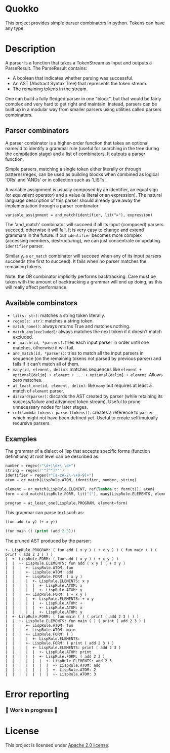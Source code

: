 # Quokko

This project provides simple parser combinators in python. Tokens can have any type.

# Description

A parser is a function that takes a TokenStream as input and outputs a ParseResult. The ParseResult contains:

- A boolean that indicates whether parsing was successful.
- An AST (Abstract Syntax Tree) that represents the token stream.
- The remaining tokens in the stream.

One can build a fully fledged parser in one "block", but that would be fairly complex and very hard to get right and
maintain. Instead, parsers can be built up in a modular way from smaller parsers using utilities called parsers
combinators.

## Parser combinators

A parser combinator is a higher-order function that takes an optional name/id to identify a grammar rule (useful for
searching in the tree during the compilation stage) and a list of combinators. It outputs a parser function.

Simple parsers, matching a single token either literally or through patterns/regex, can be used as building blocks when
combined as logical 'ORs' and 'ANDs' or in collection such as 'LISTs'.

A variable assignment is usually composed by an identifier, an equal sign (or equivalent operator) and a value (a
literal or an expression). The natural language description of this parser should already give away the implementation
through a parser combinator:

`variable_assignment = and_match(identifier, lit("="), expression)`

The 'and_match' combinator will succeed if all its input (composed) parsers succeed, otherwise it will fail. It is very
easy to change and extend grammars in the future: if our `identifier` becomes more complex (accessing members,
destructuring), we can just concentrate on updating `identifier` parser.

Similarly, a `or_match` combinator will succeed when any of its input parsers succeeds (the first to succeed). It fails
when no parser matches the remaining tokens.

Note: the OR combinator implicitly performs backtracking. Care must be taken with the amount of backtracking a grammar
will end up doing, as this will really affect performance.

## Available combinators

- `lit(s: str)`: matches a string token literally.
- `regex(s: str)`: matches a string token.
- `match_none()`: always returns True and matches nothing.
- `match_any(excluded)`: always matches the next token if it doesn't match excluded.
- `or_match(id, *parsers)`: tries each input parser in order until one matches, otherwise it will fail.
- `and_match(id, *parsers)`: tries to match all the input parsers in sequence (on the remaining tokens not parsed by
  previous parser) and fails if it can't match all of them.
- `many(id, element, delim)`: matches sequences like `element + optional[delim] + element + ... + optional[delim] +
  element`. Allows zero matches.
- `at_least_one(id, element, delim)`: like `many` but requires at least a match of `element` parser.
- `discard(parser)`: discards the AST created by parser (while retaining its success/failure and advanced token stream).
  Useful to prune unnecessary nodes for later stages.
- `ref(lambda tokens: parser(tokens))`: creates a reference to `parser` which might not have been defined yet. Useful to
  create self/mutually recursive parsers.

## Examples

The grammar of a dialect of lisp that accepts specific forms (function definitions) at root level can be described as:

``` python
number = regex(r"\d+|\d+\.\d+")
string = regex(r'"[^"]*"')
identifier = regex(r"[a-zA-Z\-\+0-9]+")
atom = or_match(LispRule.ATOM, identifier, number, string)

element = or_match(LispRule.ELEMENT, ref(lambda t: form(t)), atom)
form = and_match(LispRule.FORM, lit("("), many(LispRule.ELEMENTS, element=element), lit(")"))

program = at_least_one(LispRule.PROGRAM, element=form)
```

This grammar can parse text such as:

```lisp
(fun add (x y) (+ x y))

(fun main () (print (add 2 3)))
```

The pruned AST produced by the parser:

```
+- LispRule.PROGRAM: ( fun add ( x y ) ( + x y ) ) ( fun main ( ) ( print ( add 2 3 ) ) )
|  +- LispRule.FORM: ( fun add ( x y ) ( + x y ) )
|  |  +- LispRule.ELEMENTS: fun add ( x y ) ( + x y )
|  |  |  +- LispRule.ATOM: fun
|  |  |  +- LispRule.ATOM: add
|  |  |  +- LispRule.FORM: ( x y )
|  |  |  |  +- LispRule.ELEMENTS: x y
|  |  |  |  |  +- LispRule.ATOM: x
|  |  |  |  |  +- LispRule.ATOM: y
|  |  |  +- LispRule.FORM: ( + x y )
|  |  |  |  +- LispRule.ELEMENTS: + x y
|  |  |  |  |  +- LispRule.ATOM: +
|  |  |  |  |  +- LispRule.ATOM: x
|  |  |  |  |  +- LispRule.ATOM: y
|  +- LispRule.FORM: ( fun main ( ) ( print ( add 2 3 ) ) )
|  |  +- LispRule.ELEMENTS: fun main ( ) ( print ( add 2 3 ) )
|  |  |  +- LispRule.ATOM: fun
|  |  |  +- LispRule.ATOM: main
|  |  |  +- LispRule.FORM: ( )
|  |  |  |  +- LispRule.ELEMENTS: 
|  |  |  +- LispRule.FORM: ( print ( add 2 3 ) )
|  |  |  |  +- LispRule.ELEMENTS: print ( add 2 3 )
|  |  |  |  |  +- LispRule.ATOM: print
|  |  |  |  |  +- LispRule.FORM: ( add 2 3 )
|  |  |  |  |  |  +- LispRule.ELEMENTS: add 2 3
|  |  |  |  |  |  |  +- LispRule.ATOM: add
|  |  |  |  |  |  |  +- LispRule.ATOM: 2
|  |  |  |  |  |  |  +- LispRule.ATOM: 3
```

# Error reporting

 ### 🚧 Work in progress 🚧

# License

This project is licensed under [Apache 2.0 license](LICENSE).